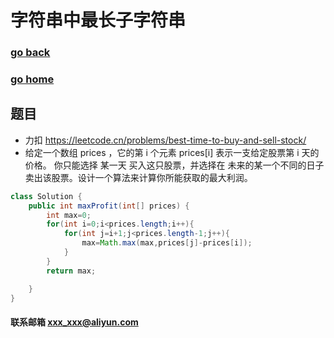 # 字符串中最长子字符串
### [go back](/x2q/algorithm/algorithm)      
### [go home](/x2q)   

## 题目
+ 力扣 https://leetcode.cn/problems/best-time-to-buy-and-sell-stock/
+ 给定一个数组 prices ，它的第 i 个元素 prices[i] 表示一支给定股票第 i 天的价格。
你只能选择 某一天 买入这只股票，并选择在 未来的某一个不同的日子 卖出该股票。设计一个算法来计算你所能获取的最大利润。


```java
class Solution {
    public int maxProfit(int[] prices) {
        int max=0;
        for(int i=0;i<prices.length;i++){
            for(int j=i+1;j<prices.length-1;j++){
                max=Math.max(max,prices[j]-prices[i]);
            }
        }
        return max;

    }
}
```

#### 联系邮箱 xxx_xxx@aliyun.com